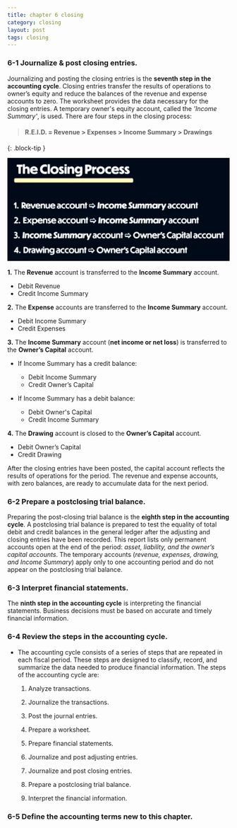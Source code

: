 ```yaml
---
title: chapter 6 closing
category: closing
layout: post
tags: closing 
---
```



### 6-1 Journalize & post closing entries.

Journalizing and posting the closing entries is the **seventh step in the accounting cycle**. Closing entries transfer the results of operations to owner’s equity and reduce the balances of the revenue and expense accounts to zero. The worksheet provides the data necessary for the closing entries. A temporary owner's equity account, called the *'Income Summary'*, is used. There are four steps in the closing process:

> #### R.E.I.D. = Revenue > Expenses > Income Summary > Drawings
{: .block-tip }

![](/assets/mc-graw-accounting-course/closing.process.chapter6.png)

**1.** The **Revenue** account is transferred to the **Income Summary** account.

- Debit Revenue
- Credit Income Summary

**2.** The **Expense** accounts are transferred to the **Income Summary** account.

- Debit Income Summary
- Credit Expenses

**3.** The **Income Summary** account (**net income or net loss**) is transferred to the **Owner’s Capital** account.

- If Income Summary has a credit balance:

   - Debit Income Summary
   - Credit Owner’s Capital

- If Income Summary has a debit balance:

   - Debit Owner's Capital
   - Credit Income Summary

**4.** The **Drawing** account is closed to the **Owner’s Capital** account.

- Debit Owner’s Capital
- Credit Drawing

After the closing entries have been posted, the capital account reflects the results of operations for the period. The revenue and expense accounts, with zero balances, are ready to accumulate data for the next period.

### 6-2 Prepare a postclosing trial balance.

Preparing the post-closing trial balance is the **eighth step in the accounting cycle**. A postclosing trial balance is prepared to test the equality of total debit and credit balances in the general ledger after the adjusting and closing entries have been recorded. This report lists only permanent accounts open at the end of the period: *asset, liability, and the owner’s capital accounts*. The temporary accounts (*revenue, expenses, drawing, and Income Summary*) apply only to one accounting period and do not appear on the postclosing trial balance.

### 6-3 Interpret financial statements.

The **ninth step in the accounting cycle** is interpreting the financial statements. Business decisions must be based on accurate and timely financial information.

### 6-4 Review the steps in the accounting cycle.

- The accounting cycle consists of a series of steps that are repeated in each fiscal period. These steps are designed to classify, record, and summarize the data needed to produce financial information. The steps of the accounting cycle are:

   1. Analyze transactions.

   2. Journalize the transactions.

   3. Post the journal entries.

   4. Prepare a worksheet.

   5. Prepare financial statements.

   6. Journalize and post adjusting entries.

   7. Journalize and post closing entries.
   
   8. Prepare a postclosing trial balance.

   9. Interpret the financial information.

### 6-5 Define the accounting terms new to this chapter.
